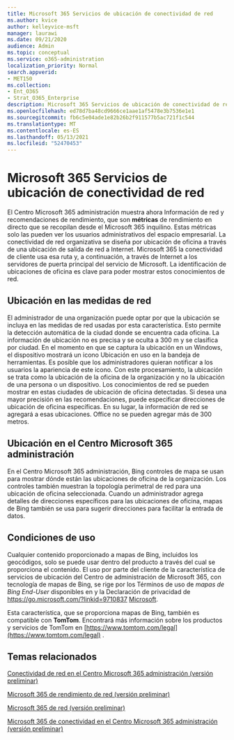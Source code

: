```yaml
---
title: Microsoft 365 Servicios de ubicación de conectividad de red
ms.author: kvice
author: kelleyvice-msft
manager: laurawi
ms.date: 09/21/2020
audience: Admin
ms.topic: conceptual
ms.service: o365-administration
localization_priority: Normal
search.appverid:
- MET150
ms.collection:
- Ent_O365
- Strat_O365_Enterprise
description: Microsoft 365 Servicios de ubicación de conectividad de red
ms.openlocfilehash: ed78d7ba48cd9666ce1aae1af5478e3b7536e1e1
ms.sourcegitcommit: fb6c5e04ade1e82b26b2f911577b5ac721f1c544
ms.translationtype: MT
ms.contentlocale: es-ES
ms.lasthandoff: 05/13/2021
ms.locfileid: "52470453"
---
```

# <a name="microsoft-365-network-connectivity-location-services"></a>Microsoft 365 Servicios de ubicación de conectividad de red

El Centro Microsoft 365 administración muestra ahora Información de red y recomendaciones de rendimiento, que son **métricas** de rendimiento en directo que se recopilan desde el Microsoft 365 inquilino. Estas métricas solo las pueden ver los usuarios administrativos del espacio empresarial. La conectividad de red organizativa se diseña por ubicación de oficina a través de una ubicación de salida de red a Internet. Microsoft 365 la conectividad de cliente usa esa ruta y, a continuación, a través de Internet a los servidores de puerta principal del servicio de Microsoft. La identificación de ubicaciones de oficina es clave para poder mostrar estos conocimientos de red.

## <a name="location-in-network-measurements"></a>Ubicación en las medidas de red

El administrador de una organización puede optar por que la ubicación se incluya en las medidas de red usadas por esta característica. Esto permite la detección automática de la ciudad donde se encuentra cada oficina. La información de ubicación no es precisa y se oculta a 300 m y se clasifica por ciudad. En el momento en que se captura la ubicación en  un Windows, el dispositivo mostrará un icono Ubicación en uso en la bandeja de herramientas. Es posible que los administradores quieran notificar a los usuarios la apariencia de este icono. Con este procesamiento, la ubicación se trata como la ubicación de la oficina de la organización y no la ubicación de una persona o un dispositivo. Los conocimientos de red se pueden mostrar en estas ciudades de ubicación de oficina detectadas. Si desea una mayor precisión en las recomendaciones, puede especificar direcciones de ubicación de oficina específicas. En su lugar, la información de red se agregará a esas ubicaciones. Office no se pueden agregar más de 300 metros.

## <a name="location-in-the-microsoft-365-admin-center"></a>Ubicación en el Centro Microsoft 365 administración

En el Centro Microsoft 365 administración, Bing controles de mapa se usan para mostrar dónde están las ubicaciones de oficina de la organización. Los controles también muestran la topología perimetral de red para una ubicación de oficina seleccionada. Cuando un administrador agrega detalles de direcciones específicos para las ubicaciones de oficina, mapas de Bing también se usa para sugerir direcciones para facilitar la entrada de datos.

## <a name="terms-of-use"></a>Condiciones de uso

Cualquier contenido proporcionado a mapas de Bing, incluidos los geocódigos, solo se puede usar dentro del producto a través del cual se proporciona el contenido. El uso por parte del cliente de la característica de servicios de ubicación del Centro de administración de Microsoft 365, con tecnología de mapas de Bing, se rige por los Términos de uso de _mapas de Bing End-User_ disponibles en y la Declaración de privacidad de <https://go.microsoft.com/?linkid=9710837> [Microsoft](https://go.microsoft.com/fwlink/?LinkID=248686).

Esta característica, que se proporciona mapas de Bing, también es compatible con **TomTom**. Encontrará más información sobre los productos y servicios de TomTom en [https://www.tomtom.com/legal](https://www.tomtom.com/legal) .

## <a name="related-topics"></a>Temas relacionados

[Conectividad de red en el Centro Microsoft 365 administración (versión preliminar)](office-365-network-mac-perf-overview.md)

[Microsoft 365 de rendimiento de red (versión preliminar)](office-365-network-mac-perf-insights.md)

[Microsoft 365 de red (versión preliminar)](office-365-network-mac-perf-score.md)

[Microsoft 365 de conectividad en el Centro Microsoft 365 administración (versión preliminar)](office-365-network-mac-perf-onboarding-tool.md)
